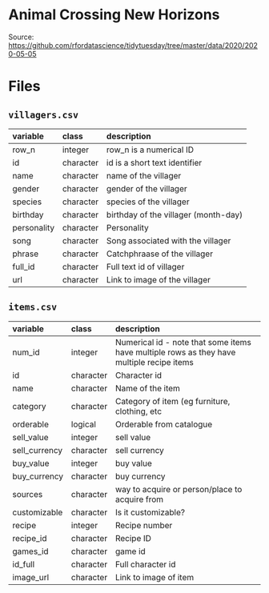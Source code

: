 # Animal Crossing New Horizons

Source: https://github.com/rfordatascience/tidytuesday/tree/master/data/2020/2020-05-05

# Files

## `villagers.csv`

|variable    |class     |description |
|:-----------|:---------|:-----------|
|row_n       |integer   | row_n is a numerical ID |
|id          |character | id is a short text identifier |
|name        |character | name of the villager |
|gender      |character | gender of the villager |
|species     |character | species of the villager |
|birthday    |character | birthday of the villager (month-day) |
|personality |character | Personality|
|song        |character | Song associated with the villager |
|phrase      |character | Catchphraase of the villager |
|full_id     |character | Full text id of villager |
|url         |character | Link to image of the villager |

## `items.csv`

|variable      |class     |description |
|:-------------|:---------|:-----------|
|num_id        |integer   | Numerical id - note that some items have multiple rows as they have multiple recipe items |
|id            |character | Character id|
|name          |character | Name of the item|
|category      |character | Category of item (eg furniture, clothing, etc|
|orderable     |logical   | Orderable from catalogue|
|sell_value    |integer   | sell value|
|sell_currency |character | sell currency |
|buy_value     |integer   | buy value|
|buy_currency  |character | buy currency|
|sources       |character | way to acquire or person/place to acquire from|
|customizable  |character | Is it customizable? |
|recipe        |integer   | Recipe number |
|recipe_id     |character | Recipe ID|
|games_id      |character | game id|
|id_full       |character | Full character id|
|image_url     |character | Link to image of item |
